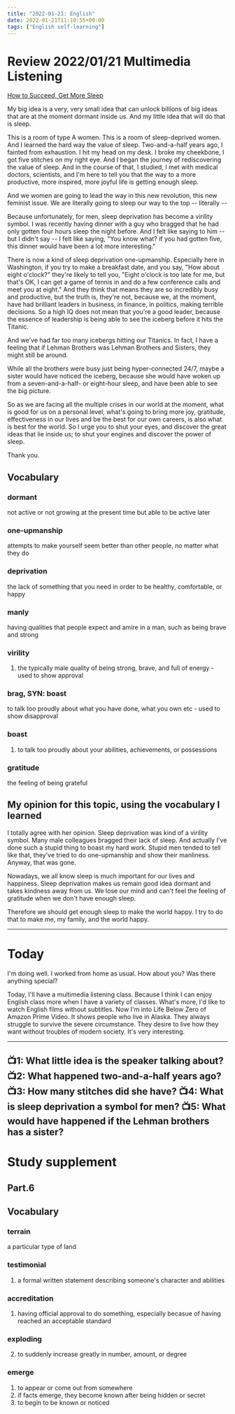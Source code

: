 ```yaml
---
title: "2022-01-21: English"
date: 2022-01-21T11:10:55+09:00
tags: ["English self-learning"]
---
```

# Review 2022/01/21 Multimedia Listening
[How to Succeed, Get More Sleep](https://www.ted.com/talks/arianna_huffington_how_to_succeed_get_more_sleep/reading-list?language=en)

My big idea is a very, very small idea that can unlock billions of big ideas that are at the moment dormant inside us. And my little idea that will do that is sleep.

This is a room of type A women. This is a room of sleep-deprived women. And I learned the hard way the value of sleep. Two-and-a-half years ago, I fainted from exhaustion. I hit my head on my desk. I broke my cheekbone, I got five stitches on my right eye. And I began the journey of rediscovering the value of sleep. And in the course of that, I studied, I met with medical doctors, scientists, and I'm here to tell you that the way to a more productive, more inspired, more joyful life is getting enough sleep.

And we women are going to lead the way in this new revolution, this new feminist issue. We are literally going to sleep our way to the top -- literally --

Because unfortunately, for men, sleep deprivation has become a virility symbol. I was recently having dinner with a guy who bragged that he had only gotten four hours sleep the night before. And I felt like saying to him -- but I didn't say -- I felt like saying, "You know what? if you had gotten five, this dinner would have been a lot more interesting."

There is now a kind of sleep deprivation one-upmanship. Especially here in Washington, if you try to make a breakfast date, and you say, "How about eight o'clock?" they're likely to tell you, "Eight o'clock is too late for me, but that's OK, I can get a game of tennis in and do a few conference calls and meet you at eight." And they think that means they are so incredibly busy and productive, but the truth is, they're not, because we, at the moment, have had brilliant leaders in business, in finance, in politics, making terrible decisions. So a high IQ does not mean that you're a good leader, because the essence of leadership is being able to see the iceberg before it hits the Titanic.

And we've had far too many icebergs hitting our Titanics. In fact, I have a feeling that if Lehman Brothers was Lehman Brothers and Sisters, they might still be around.

While all the brothers were busy just being hyper-connected 24/7, maybe a sister would have noticed the iceberg, because she would have woken up from a seven-and-a-half- or eight-hour sleep, and have been able to see the big picture.

So as we are facing all the multiple crises in our world at the moment, what is good for us on a personal level, what's going to bring more joy, gratitude, effectiveness in our lives and be the best for our own careers, is also what is best for the world. So I urge you to shut your eyes, and discover the great ideas that lie inside us; to shut your engines and discover the power of sleep.

Thank you.

## Vocabulary

### dormant
not active or not growing at the present time but able to be active later

### one-upmanship
attempts to make yourself seem better than other people, no matter what they do

### deprivation
the lack of something that you need in order to be healthy, comfortable, or happy

### manly
having qualities that people expect and amire in a man, such as being brave and strong

### virility
1. the typically male quality of being strong, brave, and full of energy - used to show approval

### brag, SYN: boast
to talk too proudly about what you have done, what you own etc - used to show disapproval

### boast
1. to talk too proudly about your abilities, achievements, or possessions

### gratitude
the feeling of being grateful

## My opinion for this topic, using the vocabulary I learned
I totally agree with her opinion.
Sleep deprivation was kind of a virility symbol.
Many male colleagues bragged their lack of sleep.
And actually I've done such a stupid thing to boast my hard work.
Stupid men tended to tell like that, they've tried to do one-upmanship and show their manliness.
Anyway, that was gone.

Nowadays, we all know sleep is much important for our lives and happiness.
Sleep deprivation makes us remain good idea dormant and takes kindness away from us.
We lose our mind and can't feel the feeling of gratitude when we don't have enough sleep.

Therefore we should get enough sleep to make the world happy.
I try to do that to make me, my family, and the world happy.

---
# Today
I'm doing well.
I worked from home as usual.
How about you? Was there anything special?

Today, I'll have a multimedia listening class.
Because I think I can enjoy English class more when I have a variety of classes.
What's more, I'd like to watch English films without subtitles.
Now I'm into Life Below Zero of Amazon Prime Video.
It shows people who live in Alaska.
They always struggle to survive the severe circumstance.
They desire to live how they want without troubles of modern society.
It's very interesting.

---
📺1: What little idea is the speaker talking about?
📺2: What happened two-and-a-half years ago?
📺3: How many stitches did she have?
📺4: What is sleep deprivation a symbol for men?
📺5: What would have happened if the Lehman brothers has a sister?
---
# Study supplement
## Part.6
## Vocabulary
### terrain
a particular type of land

### testimonial
1. a formal written statement describing someone's character and abilities

### accreditation
1. having official approval to do something, especially becasue of having reached an acceptable standard

### exploding
2. to suddenly increase greatly in number, amount, or degree

### emerge
1. to appear or come out from somewhere
2. if facts emerge, they become known after being hidden or secret
4. to begin to be known or noticed